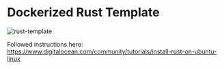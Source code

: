# Dockerized Rust Template

![rust-template](https://github.com/sadhbh-c0d3/rust-template/assets/80485211/c415872c-be6e-4f7f-852f-a69d6cebb37e)

Followed instructions here: https://www.digitalocean.com/community/tutorials/install-rust-on-ubuntu-linux

